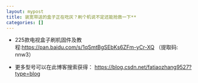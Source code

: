 ```yaml
---
layout: mypost
title: 装宽带送的盒子正在吃灰？刷个机说不定还能抢救一下**
categories: []
---
```


- 225款电视盒子刷机固件及教程:<https://pan.baidu.com/s/1qSmtBgSEbKs6ZFm-yCr-XQ> （提取码: nnw3）

- 更多型号可以在此博客搜索获得：
<https://blog.csdn.net/fatiaozhang9527?type=blog>